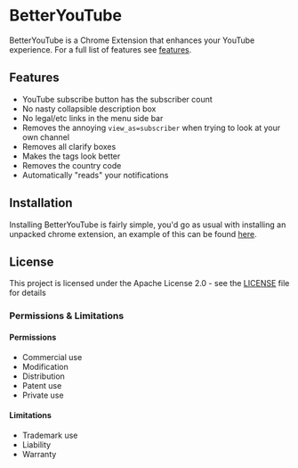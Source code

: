 # BetterYouTube

BetterYouTube is a Chrome Extension that enhances your YouTube experience. For a full list of features see [features](#features).

## Features

* YouTube subscribe button has the subscriber count
* No nasty collapsible description box
* No legal/etc links in the menu side bar
* Removes the annoying `view_as=subscriber` when trying to look at your own channel
* Removes all clarify boxes
* Makes the tags look better
* Removes the country code
* Automatically "reads" your notifications

## Installation

Installing BetterYouTube is fairly simple, you'd go as usual with installing an unpacked chrome extension, an example of this can be found [here](https://github.com/web-scrobbler/web-scrobbler/wiki/Install-an-unpacked-extension).

## License

This project is licensed under the Apache License 2.0 - see the [LICENSE](https://github.com/illuminator3/VerifyTS/blob/master/LICENSE) file for details

### Permissions & Limitations

#### Permissions

-  Commercial use
-  Modification
-  Distribution
-  Patent use
-  Private use

#### Limitations

-  Trademark use
-  Liability
-  Warranty